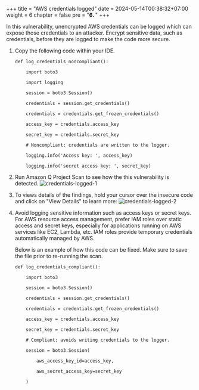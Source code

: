 +++
title = "AWS credentials logged"
date = 2024-05-14T00:38:32+07:00
weight = 6
chapter = false
pre = "<b>6. </b>"
+++

In this vulnerability, unencrypted AWS credentials can be logged which can expose those credentials to an attacker. Encrypt sensitive data, such as credentials, before they are logged to make the code more secure.

1. Copy the following code within your IDE.

   ```
   def log_credentials_noncompliant():

       import boto3

       import logging

       session = boto3.Session()

       credentials = session.get_credentials()

       credentials = credentials.get_frozen_credentials()

       access_key = credentials.access_key

       secret_key = credentials.secret_key

       # Noncompliant: credentials are written to the logger.

       logging.info('Access key: ', access_key)

       logging.info('secret access key: ', secret_key)
   ```

2. Run Amazon Q Project Scan to see how the this vulnerability is detected.
   ![credentials-logged-1](/images/6/credentials-logged-1.png?width=90pc)
3. To views details of the findings, hold your cursor over the insecure code and click on "View Details" to learn more:
   ![credentials-logged-2](/images/6/credentials-logged-2.png?width=90pc)
4. Avoid logging sensitive information such as access keys or secret keys. For AWS resource access management, prefer IAM roles over static access and secret keys, especially for applications running on AWS services like EC2, Lambda, etc. IAM roles provide temporary credentials automatically managed by AWS.

   Below is an example of how this code can be fixed. Make sure to save the file prior to re-running the scan.

   ```
   def log_credentials_compliant():

       import boto3

       session = boto3.Session()

       credentials = session.get_credentials()

       credentials = credentials.get_frozen_credentials()

       access_key = credentials.access_key

       secret_key = credentials.secret_key

       # Compliant: avoids writing credentials to the logger.

       session = boto3.Session(

           aws_access_key_id=access_key,

           aws_secret_access_key=secret_key

       )
   ```
